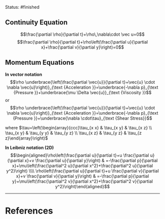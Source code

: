 Status: #finished 

## Continuity Equation
$$\frac{\partial \rho}{\partial t}+\rho\,\nabla\cdot \vec u=0$$
$$\frac{\partial \rho}{\partial t}+\rho\left(\frac{\partial u}{\partial x}+\frac{\partial v}{\partial y}\right)=0$$
## Momentum Equations
**In vector notation** $$\rho \underbrace{\left(\frac{\partial \vec{u}}{\partial t}+\vec{u} \cdot \nabla \vec{u}\right)}_{\text {Acceleration }}=\underbrace{-\nabla p}_{\text {Pressure }}+\underbrace{\mu \Delta \vec{u}}_{\text {Viscosity }}$$or
$$\rho \underbrace{\left(\frac{\partial \vec{u}}{\partial t}+\vec{u} \cdot \nabla \vec{u}\right)}_{\text {Acceleration }}=\underbrace{-\nabla p}_{\text {Pressure }}+\underbrace{\nabla \cdot\tau}_{\text {Shear Stress}}$$

where $\tau=\left(\begin{array}{ccc}\tau_{x x} & \tau_{x y} & \tau_{x z} \\ \tau_{x y} & \tau_{y y} & \tau_{y z} \\ \tau_{x z} & \tau_{y z} & \tau_{z z}\end{array}\right)$

**In Leibniz notation (2D)**
$$\begin{aligned}\rho\left(\frac{\partial u}{\partial t}+u \frac{\partial u}{\partial x}+v \frac{\partial u}{\partial y}\right) & =-\frac{\partial p}{\partial x}+\mu\left(\frac{\partial^2 u}{\partial x^2}+\frac{\partial^2 u}{\partial y^2}\right) \\\\
\rho\left(\frac{\partial u}{\partial t}+u \frac{\partial v}{\partial x}+v \frac{\partial v}{\partial y}\right) & =-\frac{\partial p}{\partial y}+\mu\left(\frac{\partial^2 v}{\partial x^2}+\frac{\partial^2 v}{\partial y^2}\right)\end{aligned}$$


---
# References
